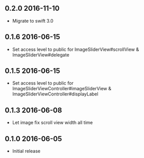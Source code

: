 ## 0.2.0 2016-11-10
* Migrate to swift 3.0

## 0.1.6 2016-06-15
* Set access level to public for ImageSliderView#scrollView & ImageSliderView#delegate

## 0.1.5 2016-06-15
* Set access level to public for ImageSliderViewController#imageSliderView & ImageSliderViewController#displayLabel

## 0.1.3 2016-06-08
* Let image fix scroll view width all time

## 0.1.0 2016-06-05
* Initial release
